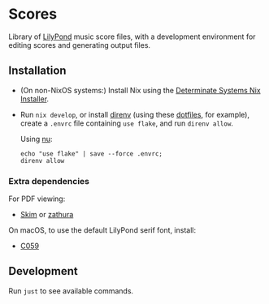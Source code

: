 # Scores

Library of [LilyPond](https://lilypond.org/) music score files, with a
development environment for editing scores and generating output files.

## Installation

- (On non-NixOS systems:) Install Nix using the [Determinate Systems Nix Installer](https://github.com/DeterminateSystems/nix-installer).

- Run `nix develop`, or install [direnv](https://direnv.net/) (using these
  [dotfiles](https://github.com/tymbalodeon/.dotfiles), for example), create a
  `.envrc` file containing `use flake`, and run `direnv allow`.

  Using [nu](https://www.nushell.sh/):

  ```nushell
  echo "use flake" | save --force .envrc;
  direnv allow
  ```

### Extra dependencies

For PDF viewing:

- [Skim](https://skim-app.sourceforge.io/ "Skim") or
  [zathura](https://pwmt.org/projects/zathura "zathura")

On macOS, to use the default LilyPond serif font, install:

- [C059](https://blogfonts.com/c059.font "C059")

## Development

Run `just` to see available commands.

